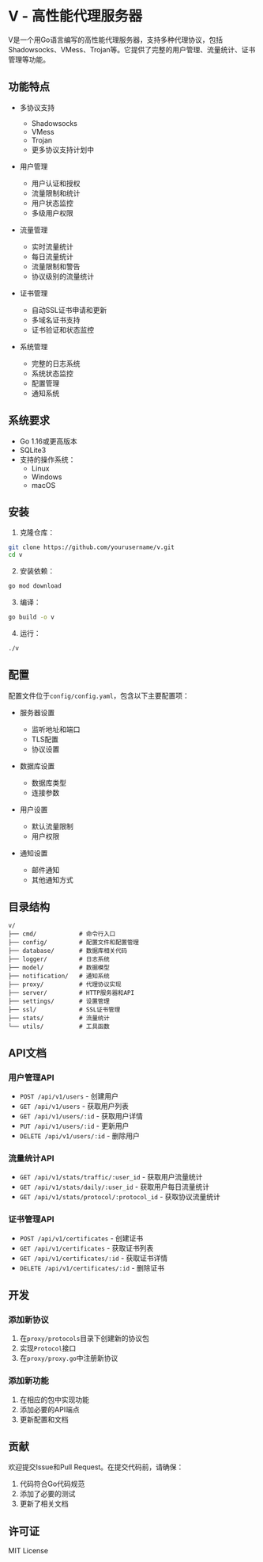 # V - 高性能代理服务器

V是一个用Go语言编写的高性能代理服务器，支持多种代理协议，包括Shadowsocks、VMess、Trojan等。它提供了完整的用户管理、流量统计、证书管理等功能。

## 功能特点

- 多协议支持
  - Shadowsocks
  - VMess
  - Trojan
  - 更多协议支持计划中

- 用户管理
  - 用户认证和授权
  - 流量限制和统计
  - 用户状态监控
  - 多级用户权限

- 流量管理
  - 实时流量统计
  - 每日流量统计
  - 流量限制和警告
  - 协议级别的流量统计

- 证书管理
  - 自动SSL证书申请和更新
  - 多域名证书支持
  - 证书验证和状态监控

- 系统管理
  - 完整的日志系统
  - 系统状态监控
  - 配置管理
  - 通知系统

## 系统要求

- Go 1.16或更高版本
- SQLite3
- 支持的操作系统：
  - Linux
  - Windows
  - macOS

## 安装

1. 克隆仓库：
```bash
git clone https://github.com/yourusername/v.git
cd v
```

2. 安装依赖：
```bash
go mod download
```

3. 编译：
```bash
go build -o v
```

4. 运行：
```bash
./v
```

## 配置

配置文件位于`config/config.yaml`，包含以下主要配置项：

- 服务器设置
  - 监听地址和端口
  - TLS配置
  - 协议设置

- 数据库设置
  - 数据库类型
  - 连接参数

- 用户设置
  - 默认流量限制
  - 用户权限

- 通知设置
  - 邮件通知
  - 其他通知方式

## 目录结构

```
v/
├── cmd/            # 命令行入口
├── config/         # 配置文件和配置管理
├── database/       # 数据库相关代码
├── logger/         # 日志系统
├── model/          # 数据模型
├── notification/   # 通知系统
├── proxy/          # 代理协议实现
├── server/         # HTTP服务器和API
├── settings/       # 设置管理
├── ssl/            # SSL证书管理
├── stats/          # 流量统计
└── utils/          # 工具函数
```

## API文档

### 用户管理API

- `POST /api/v1/users` - 创建用户
- `GET /api/v1/users` - 获取用户列表
- `GET /api/v1/users/:id` - 获取用户详情
- `PUT /api/v1/users/:id` - 更新用户
- `DELETE /api/v1/users/:id` - 删除用户

### 流量统计API

- `GET /api/v1/stats/traffic/:user_id` - 获取用户流量统计
- `GET /api/v1/stats/daily/:user_id` - 获取用户每日流量统计
- `GET /api/v1/stats/protocol/:protocol_id` - 获取协议流量统计

### 证书管理API

- `POST /api/v1/certificates` - 创建证书
- `GET /api/v1/certificates` - 获取证书列表
- `GET /api/v1/certificates/:id` - 获取证书详情
- `DELETE /api/v1/certificates/:id` - 删除证书

## 开发

### 添加新协议

1. 在`proxy/protocols`目录下创建新的协议包
2. 实现`Protocol`接口
3. 在`proxy/proxy.go`中注册新协议

### 添加新功能

1. 在相应的包中实现功能
2. 添加必要的API端点
3. 更新配置和文档

## 贡献

欢迎提交Issue和Pull Request。在提交代码前，请确保：

1. 代码符合Go代码规范
2. 添加了必要的测试
3. 更新了相关文档

## 许可证

MIT License 
